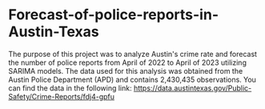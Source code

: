 # Forecast-of-police-reports-in-Austin-Texas
The purpose of this project was to analyze Austin's crime rate and forecast the number of police reports from April of 2022 to April of 2023 utilizing SARIMA models. The data used for this analysis was obtained from the Austin Police Department (APD) and contains 2,430,435 observations. You can find the data in the following link:
https://data.austintexas.gov/Public-Safety/Crime-Reports/fdj4-gpfu
